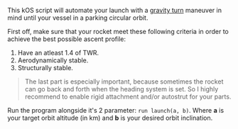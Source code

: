 This kOS script will automate your launch with a [gravity turn](https://wiki.kerbalspaceprogram.com/wiki/Gravity_turn) maneuver in mind until your vessel in a parking circular orbit.

First off, make sure that your rocket meet these following criteria in order to achieve the best possible ascent profile:
1. Have an atleast 1.4 of TWR.
2. Aerodynamically stable.
3. Structurally stable.

>The last part is especially important, because sometimes the rocket can go back and forth when the heading system is set. So I highly recommend to enable rigid attachment and/or autostrut for your parts.

Run the program alongside it's 2 parameter: `run launch(a, b)`. Where **a** is your target orbit altitude (in km) and **b** is your desired orbit inclination.

